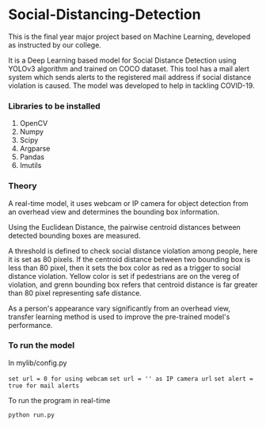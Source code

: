 # Social-Distancing-Detection

This is the final year major project based on Machine Learning, developed as instructed by our college.

It is a Deep Learning based model for Social Distance Detection using YOLOv3 algorithm and trained on COCO dataset. This tool has a mail alert system which sends alerts to the registered mail address if social distance violation is caused. The model was developed to help in tackling COVID-19.

### Libraries to be installed

1. OpenCV
2. Numpy
3. Scipy
4. Argparse
5. Pandas
6. Imutils


### Theory

A real-time model, it uses webcam or IP camera for object detection from an overhead view and determines the bounding box information. 

Using the Euclidean Distance, the pairwise centroid distances between detected bounding boxes are measured.

A threshold is defined to check social distance violation among people, here it is set as 80 pixels. If the centroid distance between two bounding box is less than 80 pixel, then it sets the box color as red as a trigger to social distance violation. Yellow color is set if pedestrians are on the vereg of violation, and grenn bounding box refers that centroid distance is far greater than 80 pixel representing safe distance.

As a person's appearance vary significantly from an overhead view, transfer learning method is used to improve the pre-trained model's performance.


### To run the model

In mylib/config.py

```set url = 0 for using webcam```
```set url = '' as IP camera url```
```set alert = true for mail alerts```

To run the program in real-time

```python run.py```
